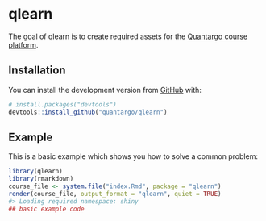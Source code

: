 
<!-- README.md is generated from README.Rmd. Please edit that file -->

# qlearn

<!-- badges: start -->

<!-- badges: end -->

The goal of qlearn is to create required assets for the [Quantargo
course platform](https://www.quantargo.com/courses).

## Installation

You can install the development version from
[GitHub](https://github.com/) with:

``` r
# install.packages("devtools")
devtools::install_github("quantargo/qlearn")
```

## Example

This is a basic example which shows you how to solve a common problem:

``` r
library(qlearn)
library(rmarkdown)
course_file <- system.file("index.Rmd", package = "qlearn")
render(course_file, output_format = "qlearn", quiet = TRUE)
#> Loading required namespace: shiny
## basic example code
```
